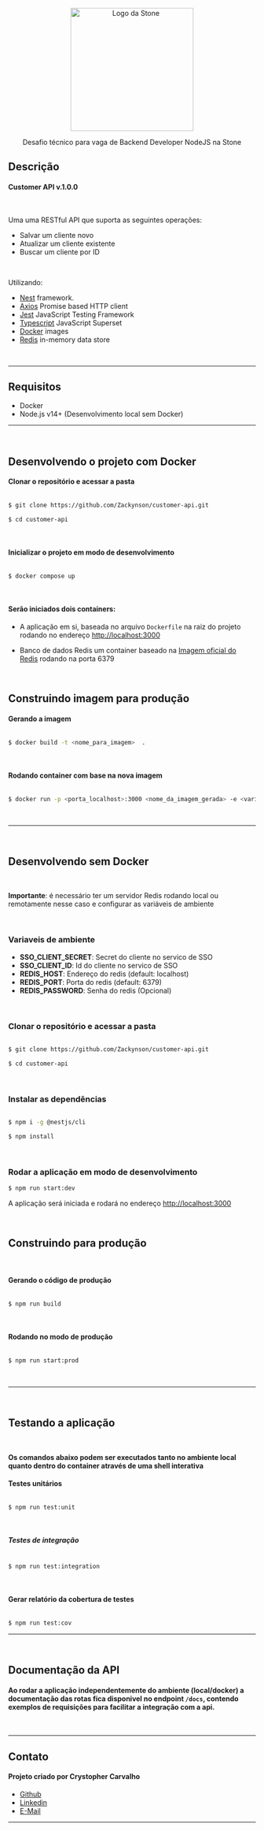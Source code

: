 
<p  align="center">
<a  href="http://nestjs.com/"  target="blank">
<img  src="https://upload.wikimedia.org/wikipedia/commons/c/c9/Stone_pagamentos.png"  width="250"  alt="Logo da Stone" />
</a>
</p>
<p  align="center">Desafio técnico para vaga de Backend Developer NodeJS na Stone</p>


## Descrição

#### Customer API v.1.0.0  

<br> 

Uma uma RESTful API que suporta as seguintes operações:

- Salvar um cliente novo
- Atualizar um cliente existente
- Buscar um cliente por ID

<br> 

Utilizando:

- [Nest](https://github.com/nestjs/nest) framework.
- [Axios](https://axios-http.com/) Promise based HTTP client
- [Jest](https://jestjs.io/) JavaScript Testing Framework
- [Typescript](https://www.typescriptlang.org/) JavaScript Superset
- [Docker](https://www.docker.com/) images
- [Redis](https://redis.io/) in-memory data store

  
<br>

---

## Requisitos

- Docker
- Node.js v14+ (Desenvolvimento local sem Docker)

---

<br>

## Desenvolvendo o projeto com Docker

#### Clonar o repositório e acessar a pasta
  

```bash

$ git clone https://github.com/Zackynson/customer-api.git

$ cd customer-api

```

<br> 

#### Inicializar o projeto em modo de desenvolvimento

```bash

$ docker compose up

```

<br> 

#### Serão iniciados dois containers:

  

- A aplicação em si, baseada no arquivo `Dockerfile` na raiz do projeto rodando no endereço [http://localhost:3000](http://localhost:3000) 

- Banco de dados Redis um container baseado na [Imagem oficial do Redis](https://hub.docker.com/_/redis) rodando na porta 6379

<br> 

## Construindo imagem para produção

#### Gerando a imagem

```bash

$ docker build -t <nome_para_imagem>  .

```
<br> 


#### Rodando container com base na nova imagem

```bash

$ docker run -p <porta_localhost>:3000 <nome_da_imagem_gerada> -e <variaveis_ambiente>

```
  
<br>

---

<br>

## Desenvolvendo sem Docker

<br> 

**Importante**: é necessário ter um servidor Redis rodando local ou remotamente nesse caso e configurar as variáveis de ambiente

<br> 

### Variaveis de ambiente
- **SSO_CLIENT_SECRET**: Secret do cliente no servico de SSO
- **SSO_CLIENT_ID**: Id do cliente no servico de SSO  
- **REDIS_HOST**: Endereço do redis (default: localhost)
- **REDIS_PORT**: Porta do redis (default: 6379)
- **REDIS_PASSWORD**: Senha do redis (Opcional)

<br> 

### Clonar o repositório e acessar a pasta

```bash

$ git clone https://github.com/Zackynson/customer-api.git

$ cd customer-api  

```
<br> 

### Instalar as dependências

  

```bash

$ npm i -g @nestjs/cli

$ npm install

```
<br> 

### Rodar a aplicação em modo de desenvolvimento

```bash
$ npm run start:dev
```

  

A aplicação será iniciada e rodará no endereço [http://localhost:3000](http://localhost:3000)

<br> 
  
## Construindo para produção

<br> 

#### Gerando o código de produção
```bash

$ npm run build 

```
<br> 

#### Rodando no modo de produção
```bash

$ npm run start:prod

```

  
<br>

---

<br>

## Testando a aplicação

<br> 
  
**Os comandos abaixo podem ser executados tanto no ambiente local quanto dentro do container através de uma shell interativa**
  
#### Testes unitários
  
```bash

$ npm run test:unit

```

<br> 

##### Testes de integração

```bash

$ npm run test:integration

```

<br> 


#### Gerar relatório da cobertura de testes

```bash

$ npm run test:cov

```
---
<br>


## Documentação da API

#### Ao rodar a aplicação independentemente do ambiente (local/docker) a documentação das rotas fica disponivel no endpoint `/docs`, contendo exemplos de requisições para facilitar a integração com a api.

<br>

---

## Contato

#### Projeto criado por Crystopher Carvalho

- [Github](https://github.com/Zackynson)
- [Linkedin](https://www.linkedin.com/in/crystopher-carvalho/)
- [E-Mail](crys.chb@hotmail.com)

---
